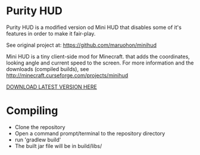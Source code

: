 Purity HUD
==============
Purity HUD is a modified version od Mini HUD that disables some of it's features in order to make it fair-play. 

See original project at: https://github.com/maruohon/minihud

Mini HUD is a tiny client-side mod for Minecraft. that adds the coordinates, looking angle and current speed to the screen.
For more information and the downloads (compiled builds), see http://minecraft.curseforge.com/projects/minihud

[DOWNLOAD LATEST VERSION HERE](https://github.com/wefhy/purityhud/releases)

Compiling
=========
* Clone the repository
* Open a command prompt/terminal to the repository directory
* run 'gradlew build'
* The built jar file will be in build/libs/
